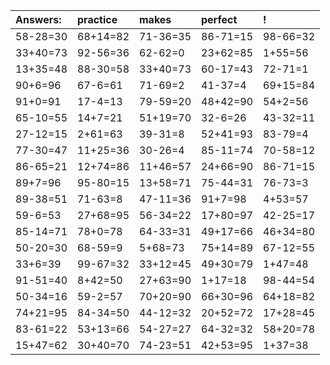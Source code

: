 | Answers: | practice | makes | perfect | ! |
| :--- | :--- | :--- | :--- | :--- |
| 58-28=30 | 68+14=82 | 71-36=35 | 86-71=15 | 98-66=32 | 
| 33+40=73 | 92-56=36 | 62-62=0 | 23+62=85 | 1+55=56 | 
| 13+35=48 | 88-30=58 | 33+40=73 | 60-17=43 | 72-71=1 | 
| 90+6=96 | 67-6=61 | 71-69=2 | 41-37=4 | 69+15=84 | 
| 91+0=91 | 17-4=13 | 79-59=20 | 48+42=90 | 54+2=56 | 
| 65-10=55 | 14+7=21 | 51+19=70 | 32-6=26 | 43-32=11 | 
| 27-12=15 | 2+61=63 | 39-31=8 | 52+41=93 | 83-79=4 | 
| 77-30=47 | 11+25=36 | 30-26=4 | 85-11=74 | 70-58=12 | 
| 86-65=21 | 12+74=86 | 11+46=57 | 24+66=90 | 86-71=15 | 
| 89+7=96 | 95-80=15 | 13+58=71 | 75-44=31 | 76-73=3 | 
| 89-38=51 | 71-63=8 | 47-11=36 | 91+7=98 | 4+53=57 | 
| 59-6=53 | 27+68=95 | 56-34=22 | 17+80=97 | 42-25=17 | 
| 85-14=71 | 78+0=78 | 64-33=31 | 49+17=66 | 46+34=80 | 
| 50-20=30 | 68-59=9 | 5+68=73 | 75+14=89 | 67-12=55 | 
| 33+6=39 | 99-67=32 | 33+12=45 | 49+30=79 | 1+47=48 | 
| 91-51=40 | 8+42=50 | 27+63=90 | 1+17=18 | 98-44=54 | 
| 50-34=16 | 59-2=57 | 70+20=90 | 66+30=96 | 64+18=82 | 
| 74+21=95 | 84-34=50 | 44-12=32 | 20+52=72 | 17+28=45 | 
| 83-61=22 | 53+13=66 | 54-27=27 | 64-32=32 | 58+20=78 | 
| 15+47=62 | 30+40=70 | 74-23=51 | 42+53=95 | 1+37=38 | 
